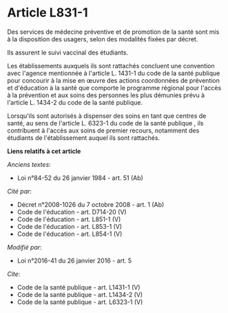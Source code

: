 # Article L831-1

Des services de médecine préventive et de promotion de la santé sont mis à la disposition des usagers, selon des modalités
fixées par décret. 

Ils assurent le suivi vaccinal des étudiants. 

Les établissements auxquels ils sont rattachés concluent une convention avec l'agence mentionnée à l'article L. 1431-1 du
code de la santé publique pour concourir à la mise en œuvre des actions coordonnées de prévention et d'éducation à la santé
que comporte le programme régional pour l'accès à la prévention et aux soins des personnes les plus démunies prévu à
l'article L. 1434-2 du code de la santé publique. 

Lorsqu'ils sont autorisés à dispenser des soins en tant que centres de santé, au sens de l'article L. 6323-1 du code de la
santé publique , ils contribuent à l'accès aux soins de premier recours, notamment des étudiants de l'établissement auquel
ils sont rattachés.

**Liens relatifs à cet article**

_Anciens textes_:

  - Loi n°84-52 du 26 janvier 1984 - art. 51 (Ab)

_Cité par_:

  - Décret n°2008-1026 du 7 octobre 2008 - art. 1 (Ab)
  - Code de l'éducation - art. D714-20 (V)
  - Code de l'éducation - art. L851-1 (V)
  - Code de l'éducation - art. L853-1 (V)
  - Code de l'éducation - art. L854-1 (V)

_Modifié par_:

  - Loi n°2016-41 du 26 janvier 2016 - art. 5

_Cite_:

  - Code de la santé publique - art. L1431-1 (V)
  - Code de la santé publique - art. L1434-2 (V)
  - Code de la santé publique - art. L6323-1 (V)

